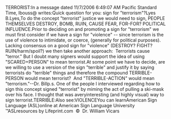 TERRORIST:In a message dated 11/7/2006 6:49:07 AM Pacific Standard Time, lbouss@ writes:Quick question for you: sign for "terrorism"?Lyes B.Lyes,To do the concept "terrorist" justice we would need to sign, PEOPLE THEMSELVES DESTROY, BOMB, RUIN, CAUSE FEAR, 
			FOR-FOR? POLITICAL INFLUENCE.Prior to deciding on and promoting a sign for "terrorism" we must first consider if we have a sign for "violence" -- 
			since terrorism is the use of violence to intimidate, or coerce, (generally for political purposes).  
			Lacking consensus on a good sign for "violence" (DESTROY? FIGHT? RUIN/harm/spoil?) we then take another approach:  
			Terrorists cause "terror." But I doubt many signers would support the idea of using "SCARED+PERSON" to mean terrorist.At some point we have to decide, are we willing to use a version of the sign "terrible" and justify it by saying 
			terrorists do "terrible" things and therefore the compound TERRIBLE-PERSON would mean terrorist?  And 
			"TERRIBLE-ACTION" would mean "terrorism."--Dr. Billp.s. One of the people I interviewed regarding how to sign this 
			concept signed "terrorist" by miming the act of pulling a ski-mask 
			over his face. I thought that was averyinteresting (and 
			highly visual) way to sign terrorist.TERRIBLE:Also see:VIOLENCEYou can learnAmerican Sign Language (ASL)online at American Sign Language University ™ASLresources by Lifeprint.com  ©  Dr. William Vicars